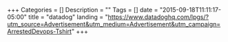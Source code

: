 +++
Categories = []
Description = ""
Tags = []
date = "2015-09-18T11:11:17-05:00"
title = "datadog"
landing = "https://www.datadoghq.com/lpgs/?utm_source=Advertisement&utm_medium=Advertisement&utm_campaign=ArrestedDevops-Tshirt"
+++
